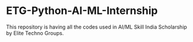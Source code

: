 # ETG-Python-AI-ML-Internship
This repository is having all the codes used in AI/ML Skill India Scholarship by Elite Techno Groups.
